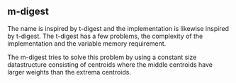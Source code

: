 ## m-digest

The name is inspired by t-digest and the implementation is likewise
inspired by t-digest. The t-digest has a few problems, the complexity
of the implementation and the variable memory requirement.

The m-digest tries to solve this problem by using a constant size
datastructure consisting of centroids where the middle centroids have
larger weights than the extrema centroids.



